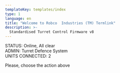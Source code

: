 ```yaml
---
templateKey: templates/index
type: 1
language: en
title: "Welcome to Robco  Industries (TM) Termlink"
description: >-
  Standardised Turret Control Firmware v8
---
```


STATUS: Online, All clear </br>
ADMIN: Turret Defence System </br>
UNITS CONNECTED: 2 </br>

Please, choose the action above


